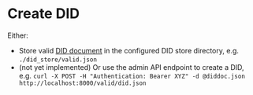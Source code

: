 # Create DID



Either:

* Store valid [DID document](https://w3c.github.io/did-core/#did-documents) in the configured DID store directory, e.g. `./did_store/valid.json`
* (not yet implemented) Or use the admin API endpoint to create a DID, e.g. `curl -X POST -H "Authentication: Bearer XYZ" -d @diddoc.json http://localhost:8000/valid/did.json`
